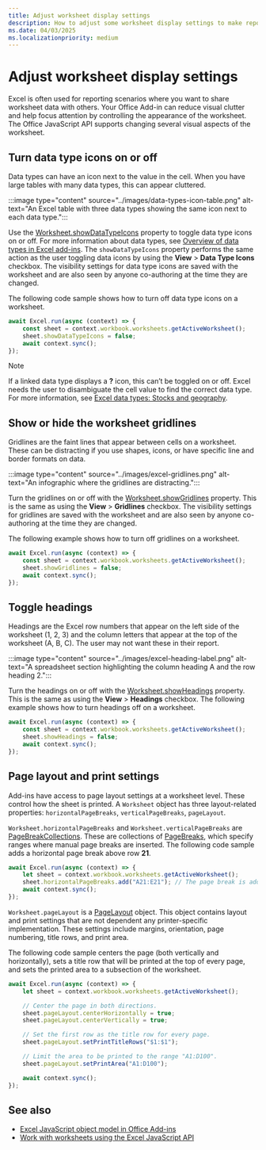 ```yaml
---
title: Adjust worksheet display settings
description: How to adjust some worksheet display settings to make reports easier to read.
ms.date: 04/03/2025
ms.localizationpriority: medium
---
```


# Adjust worksheet display settings

Excel is often used for reporting scenarios where you want to share worksheet data with others. Your Office Add-in can reduce visual clutter and help focus attention by controlling the appearance of the worksheet. The Office JavaScript API supports changing several visual aspects of the worksheet.

## Turn data type icons on or off

Data types can have an icon next to the value in the cell. When you have large tables with many data types, this can appear cluttered.

:::image type="content" source="../images/data-types-icon-table.png" alt-text="An Excel table with three data types showing the same icon next to each data type.":::

Use the [Worksheet.showDataTypeIcons](/javascript/api/excel/excel.worksheet#excel-excel-worksheet-showdatatypeicons-member) property to toggle data type icons on or off. For more information about data types, see [Overview of data types in Excel add-ins](excel-data-types-overview.md). The `showDataTypeIcons` property performs the same action as the user toggling data icons by using the **View** > **Data Type Icons** checkbox. The visibility settings for data type icons are saved with the worksheet and are also seen by anyone co-authoring at the time they are changed.

The following code sample shows how to turn off data type icons on a worksheet.

```js
await Excel.run(async (context) => { 
    const sheet = context.workbook.worksheets.getActiveWorksheet(); 
    sheet.showDataTypeIcons = false; 
    await context.sync(); 
});  
```

> [!NOTE]
> If a linked data type displays a **?** icon, this can’t be toggled on or off. Excel needs the user to disambiguate the cell value to find the correct data type. For more information, see [Excel data types: Stocks and geography](https://support.microsoft.com/office/61a33056-9935-484f-8ac8-f1a89e210877).

## Show or hide the worksheet gridlines

Gridlines are the faint lines that appear between cells on a worksheet. These can be distracting if you use shapes, icons, or have specific line and border formats on data.

:::image type="content" source="../images/excel-gridlines.png" alt-text="An infographic where the gridlines are distracting.":::

Turn the gridlines on or off with the [Worksheet.showGridlines](/javascript/api/excel/excel.worksheet#excel-excel-worksheet-showgridlines-member) property. This is the same as using the **View** > **Gridlines** checkbox. The visibility settings for gridlines are saved with the worksheet and are also seen by anyone co-authoring at the time they are changed.

The following example shows how to turn off gridlines on a worksheet.

```js
await Excel.run(async (context) => {
    const sheet = context.workbook.worksheets.getActiveWorksheet();
    sheet.showGridlines = false;
    await context.sync();
});  
```

## Toggle headings

Headings are the Excel row numbers that appear on the left side of the worksheet (1, 2, 3) and the column letters that appear at the top of the worksheet (A, B, C). The user may not want these in their report.

:::image type="content" source="../images/excel-heading-label.png" alt-text="A spreadsheet section highlighting the column heading A and the row heading 2.":::

Turn the headings on or off with the [Worksheet.showHeadings](/javascript/api/excel/excel.worksheet#excel-excel-worksheet-showheadings-member) property. This is the same as using the **View** > **Headings** checkbox. The following example shows how to turn headings off on a worksheet.

```js
await Excel.run(async (context) => {
    const sheet = context.workbook.worksheets.getActiveWorksheet();
    sheet.showHeadings = false;
    await context.sync();
});  
```

## Page layout and print settings

Add-ins have access to page layout settings at a worksheet level. These control how the sheet is printed. A `Worksheet` object has three layout-related properties: `horizontalPageBreaks`, `verticalPageBreaks`, `pageLayout`.

`Worksheet.horizontalPageBreaks` and `Worksheet.verticalPageBreaks` are [PageBreakCollections](/javascript/api/excel/excel.pagebreakcollection). These are collections of [PageBreaks](/javascript/api/excel/excel.pagebreak), which specify ranges where manual page breaks are inserted. The following code sample adds a horizontal page break above row **21**.

```js
await Excel.run(async (context) => {
    let sheet = context.workbook.worksheets.getActiveWorksheet();
    sheet.horizontalPageBreaks.add("A21:E21"); // The page break is added above this range.
    await context.sync();
});
```

`Worksheet.pageLayout` is a [PageLayout](/javascript/api/excel/excel.pagelayout) object. This object contains layout and print settings that are not dependent any printer-specific implementation. These settings include margins, orientation, page numbering, title rows, and print area.

The following code sample centers the page (both vertically and horizontally), sets a title row that will be printed at the top of every page, and sets the printed area to a subsection of the worksheet.

```js
await Excel.run(async (context) => {
    let sheet = context.workbook.worksheets.getActiveWorksheet();

    // Center the page in both directions.
    sheet.pageLayout.centerHorizontally = true;
    sheet.pageLayout.centerVertically = true;

    // Set the first row as the title row for every page.
    sheet.pageLayout.setPrintTitleRows("$1:$1");

    // Limit the area to be printed to the range "A1:D100".
    sheet.pageLayout.setPrintArea("A1:D100");

    await context.sync();
});
```

## See also

- [Excel JavaScript object model in Office Add-ins](excel-add-ins-core-concepts.md)
- [Work with worksheets using the Excel JavaScript API](excel-add-ins-worksheets.md)
